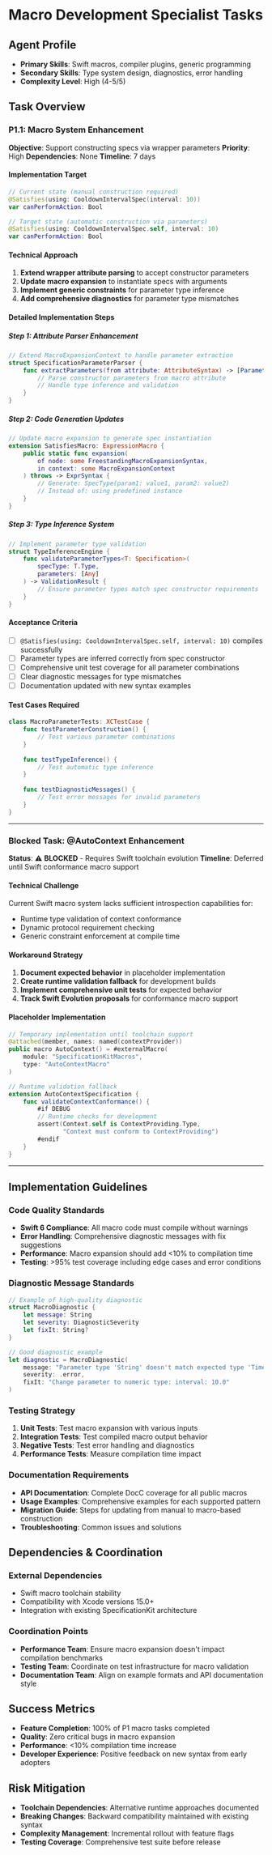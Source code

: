 # Macro Development Specialist Tasks

## Agent Profile
- **Primary Skills**: Swift macros, compiler plugins, generic programming
- **Secondary Skills**: Type system design, diagnostics, error handling
- **Complexity Level**: High (4-5/5)

## Task Overview

### P1.1: Macro System Enhancement
**Objective**: Support constructing specs via wrapper parameters
**Priority**: High
**Dependencies**: None
**Timeline**: 7 days

#### Implementation Target
```swift
// Current state (manual construction required)
@Satisfies(using: CooldownIntervalSpec(interval: 10))
var canPerformAction: Bool

// Target state (automatic construction via parameters)
@Satisfies(using: CooldownIntervalSpec.self, interval: 10)
var canPerformAction: Bool
```

#### Technical Approach
1. **Extend wrapper attribute parsing** to accept constructor parameters
2. **Update macro expansion** to instantiate specs with arguments
3. **Implement generic constraints** for parameter type inference
4. **Add comprehensive diagnostics** for parameter type mismatches

#### Detailed Implementation Steps

##### Step 1: Attribute Parser Enhancement
```swift
// Extend MacroExpansionContext to handle parameter extraction
struct SpecificationParameterParser {
    func extractParameters(from attribute: AttributeSyntax) -> [ParameterInfo] {
        // Parse constructor parameters from macro attribute
        // Handle type inference and validation
    }
}
```

##### Step 2: Code Generation Updates
```swift
// Update macro expansion to generate spec instantiation
extension SatisfiesMacro: ExpressionMacro {
    public static func expansion(
        of node: some FreestandingMacroExpansionSyntax,
        in context: some MacroExpansionContext
    ) throws -> ExprSyntax {
        // Generate: SpecType(param1: value1, param2: value2)
        // Instead of: using predefined instance
    }
}
```

##### Step 3: Type Inference System
```swift
// Implement parameter type validation
struct TypeInferenceEngine {
    func validateParameterTypes<T: Specification>(
        specType: T.Type,
        parameters: [Any]
    ) -> ValidationResult {
        // Ensure parameter types match spec constructor requirements
    }
}
```

#### Acceptance Criteria
- [ ] `@Satisfies(using: CooldownIntervalSpec.self, interval: 10)` compiles successfully
- [ ] Parameter types are inferred correctly from spec constructor
- [ ] Comprehensive unit test coverage for all parameter combinations
- [ ] Clear diagnostic messages for type mismatches
- [ ] Documentation updated with new syntax examples

#### Test Cases Required
```swift
class MacroParameterTests: XCTestCase {
    func testParameterConstruction() {
        // Test various parameter combinations
    }
    
    func testTypeInference() {
        // Test automatic type inference
    }
    
    func testDiagnosticMessages() {
        // Test error messages for invalid parameters
    }
}
```

---

### Blocked Task: @AutoContext Enhancement
**Status**: ⚠️ **BLOCKED** - Requires Swift toolchain evolution
**Timeline**: Deferred until Swift conformance macro support

#### Technical Challenge
Current Swift macro system lacks sufficient introspection capabilities for:
- Runtime type validation of context conformance
- Dynamic protocol requirement checking
- Generic constraint enforcement at compile time

#### Workaround Strategy
1. **Document expected behavior** in placeholder implementation
2. **Create runtime validation fallback** for development builds
3. **Implement comprehensive unit tests** for expected behavior
4. **Track Swift Evolution proposals** for conformance macro support

#### Placeholder Implementation
```swift
// Temporary implementation until toolchain support
@attached(member, names: named(contextProvider))
public macro AutoContext() = #externalMacro(
    module: "SpecificationKitMacros",
    type: "AutoContextMacro"
)

// Runtime validation fallback
extension AutoContextSpecification {
    func validateContextConformance() {
        #if DEBUG
        // Runtime checks for development
        assert(Context.self is ContextProviding.Type, 
               "Context must conform to ContextProviding")
        #endif
    }
}
```

---

## Implementation Guidelines

### Code Quality Standards
- **Swift 6 Compliance**: All macro code must compile without warnings
- **Error Handling**: Comprehensive diagnostic messages with fix suggestions
- **Performance**: Macro expansion should add <10% to compilation time
- **Testing**: >95% test coverage including edge cases and error conditions

### Diagnostic Message Standards
```swift
// Example of high-quality diagnostic
struct MacroDiagnostic {
    let message: String
    let severity: DiagnosticSeverity
    let fixIt: String?
}

// Good diagnostic example
let diagnostic = MacroDiagnostic(
    message: "Parameter type 'String' doesn't match expected type 'TimeInterval' for 'interval' parameter",
    severity: .error,
    fixIt: "Change parameter to numeric type: interval: 10.0"
)
```

### Testing Strategy
1. **Unit Tests**: Test macro expansion with various inputs
2. **Integration Tests**: Test compiled macro output behavior
3. **Negative Tests**: Test error handling and diagnostics
4. **Performance Tests**: Measure compilation time impact

### Documentation Requirements
- **API Documentation**: Complete DocC coverage for all public macros
- **Usage Examples**: Comprehensive examples for each supported pattern
- **Migration Guide**: Steps for updating from manual to macro-based construction
- **Troubleshooting**: Common issues and solutions

## Dependencies & Coordination

### External Dependencies
- Swift macro toolchain stability
- Compatibility with Xcode versions 15.0+
- Integration with existing SpecificationKit architecture

### Coordination Points
- **Performance Team**: Ensure macro expansion doesn't impact compilation benchmarks
- **Testing Team**: Coordinate on test infrastructure for macro validation
- **Documentation Team**: Align on example formats and API documentation style

## Success Metrics
- **Feature Completion**: 100% of P1 macro tasks completed
- **Quality**: Zero critical bugs in macro expansion
- **Performance**: <10% compilation time increase
- **Developer Experience**: Positive feedback on new syntax from early adopters

## Risk Mitigation
- **Toolchain Dependencies**: Alternative runtime approaches documented
- **Breaking Changes**: Backward compatibility maintained with existing syntax
- **Complexity Management**: Incremental rollout with feature flags
- **Testing Coverage**: Comprehensive test suite before release